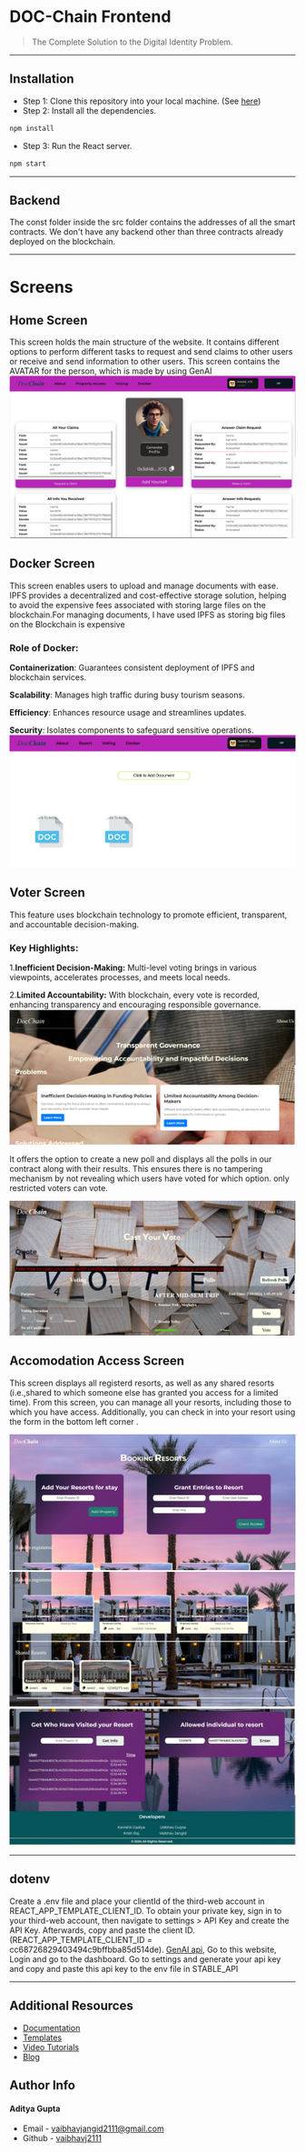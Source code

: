 # DOC-Chain Frontend
>The Complete Solution to the Digital Identity Problem. 

---

## Installation

- Step 1: Clone this repository into your local machine. (See [here](https://docs.github.com/en/repositories/creating-and-managing-repositories/cloning-a-repository))
- Step 2: Install all the dependencies. 
```bash
npm install
```
- Step 3: Run the React server.
```bash
npm start
```
---

## Backend
The const folder inside the src folder contains the addresses of all the smart contracts. We don't have any backend other than three contracts already deployed on the blockchain.

---

# Screens

## Home Screen
This screen holds the main structure of the website. It contains different options to perform different tasks to request and send claims to other users or receive and send information to other users. This screen contains the AVATAR for the person, which is made by using GenAI
![Home1](https://github.com/Krish-2512/Web3-hackathon-frontend/blob/master/img/homepg5.jpg)



## Docker Screen
This screen enables users to upload and manage documents with ease. IPFS provides a decentralized and cost-effective storage solution, helping to avoid the expensive fees associated with storing large files on the blockchain.For managing documents, I have used IPFS as storing big files on the Blockchain is expensive
### Role of Docker:
**Containerization**: Guarantees consistent deployment of IPFS and blockchain services.

**Scalability**: Manages high traffic during busy tourism seasons.

**Efficiency**: Enhances resource usage and streamlines updates.

**Security**: Isolates components to safeguard sensitive operations.
![ipfs1](https://github.com/Krish-2512/Web3-hackathon-frontend/blob/master/img/docker1.png)


## Voter Screen
This feature uses blockchain technology to promote efficient, transparent, and accountable decision-making.
### Key Highlights:
1.**Inefficient Decision-Making:** Multi-level voting brings in various viewpoints, accelerates processes, and meets local needs.

2.**Limited Accountability:** With blockchain, every vote is recorded, enhancing transparency and encouraging responsible governance.
![Votingpg](https://github.com/Krish-2512/Web3-hackathon-frontend/blob/master/img/motive1.png)

It offers the option to create a new poll and displays all the polls in our contract along with their results. This ensures there is no tampering mechanism by not revealing which users have voted for which option.
only restricted voters can vote.

![Voting1](https://github.com/Krish-2512/Web3-hackathon-frontend/blob/master/img/vote2.png)


## Accomodation Access Screen
This screen displays all registerd resorts, as well as any shared resorts (i.e.,shared to which someone else has granted you access for a limited time). From this screen, you can manage all your resorts, including those to which you have access. Additionally, you can check in into your resort using the form in the bottom left corner .

![Resort1](https://github.com/Krish-2512/Web3-hackathon-frontend/blob/master/img/resort4.png)
![Resort2](https://github.com/Krish-2512/Web3-hackathon-frontend/blob/master/img/resort5.png)
![Resort3](https://github.com/Krish-2512/Web3-hackathon-frontend/blob/master/img/resort1.png)

-------
## dotenv
Create a .env file and place your clientId of the third-web account in REACT_APP_TEMPLATE_CLIENT_ID. To obtain your private key, sign in to your third-web account, then navigate to settings > API Key and create the API Key. Afterwards, copy and paste the client ID.
(REACT_APP_TEMPLATE_CLIENT_ID = cc68726829403494c9bffbba85d514de).
[GenAI api](https://stablediffusionapi.com/), Go to this website, Login and go to the dashboard. Go to settings and generate your api key
and copy and paste this api key to the env file in STABLE_API

------
## Additional Resources

- [Documentation](https://portal.thirdweb.com)
- [Templates](https://thirdweb.com/templates)
- [Video Tutorials](https://youtube.com/thirdweb_)
- [Blog](https://blog.thirdweb.com)

## Author Info

#### Aditya Gupta

- Email - [vaibhavjangid2111@gmail.com](mailto:vaibhavjangid2111@gmail.com)
- Github - [vaibhavj2111](https://github.com/vaibhavj2111)
<!---->
